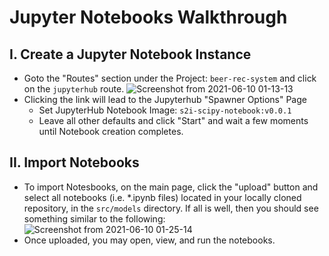 # Jupyter Notebooks Walkthrough

## I. Create a Jupyter Notebook Instance

- Goto the "Routes" section under the Project: `beer-rec-system` and click on the `jupyterhub` route. 
![Screenshot from 2021-06-10 01-13-13](https://user-images.githubusercontent.com/61749/121473999-10884280-c989-11eb-9dc8-f6f2444b4def.png)
- Clicking the link will lead to the Jupyterhub "Spawner Options" Page
    - Set JupyterHub Notebook Image: `s2i-scipy-notebook:v0.0.1`
    - Leave all other defaults and click "Start" and wait a few moments until Notebook creation completes. 

## II. Import Notebooks

- To import Notesbooks, on the main page, click the "upload" button and select all notebooks (i.e. *.ipynb files) located in your locally cloned repository, in the `src/models` directory. If all is well, then you should see something similar to the following: 
![Screenshot from 2021-06-10 01-25-14](https://user-images.githubusercontent.com/61749/121475205-ba1c0380-c98a-11eb-83f3-fed57986cfad.png)
- Once uploaded, you may open, view, and run the notebooks. 